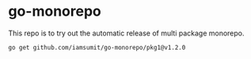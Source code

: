 # go-monorepo

This repo is to try out the automatic release of multi package monorepo.

```
go get github.com/iamsumit/go-monorepo/pkg1@v1.2.0
```
